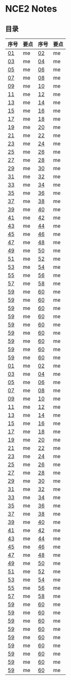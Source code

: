 # **NCE2 Notes**  
## **目录**

<div style="text-align: center;">

|  序号  |  要点  |  序号  |  要点  |
|----|----|----|----|
| [01](https://moodhappy.github.io/moodHappy.gitHub.io-nce/nce2/01.html)| me | [02](https://moodhappy.github.io/moodHappy.gitHub.io-nce/nce2/02.html)| me |
| [03](https://moodhappy.github.io/moodHappy.gitHub.io-nce/nce2/03.html)| me | [04](https://moodhappy.github.io/moodHappy.gitHub.io-nce/nce2/04.html)| me |
| [05](https://moodhappy.github.io/moodHappy.gitHub.io-nce/nce2/05.html)| me | [06](https://moodhappy.github.io/moodHappy.gitHub.io-nce/nce2/06.html)| me |
| [07](https://moodhappy.github.io/moodHappy.gitHub.io-nce/nce2/07.html)| me | [08](https://moodhappy.github.io/moodHappy.gitHub.io-nce/nce2/08.html)| me |
| [09](https://moodhappy.github.io/moodHappy.gitHub.io-nce/nce2/09.html)| me | [10](https://moodhappy.github.io/moodHappy.gitHub.io-nce/nce2/10.html)| me |
| [11](https://moodhappy.github.io/moodHappy.gitHub.io-nce/nce2/11.html)| me | [12](https://moodhappy.github.io/moodHappy.gitHub.io-nce/nce2/12.html)| me |
| [13](https://moodhappy.github.io/moodHappy.gitHub.io-nce/nce2/13.html)| me | [14](https://moodhappy.github.io/moodHappy.gitHub.io-nce/nce2/14.html)| me |
| [15](https://moodhappy.github.io/moodHappy.gitHub.io-nce/nce2/15.html)| me | [16](https://moodhappy.github.io/moodHappy.gitHub.io-nce/nce2/16.html)| me |
| [17](https://moodhappy.github.io/moodHappy.gitHub.io-nce/nce2/17.html)| me | [18](https://moodhappy.github.io/moodHappy.gitHub.io-nce/nce2/18.html)| me |
| [19](https://moodhappy.github.io/moodHappy.gitHub.io-nce/nce2/19.html)| me | [20](https://moodhappy.github.io/moodHappy.gitHub.io-nce/nce2/20.html)| me |
| [21](https://moodhappy.github.io/moodHappy.gitHub.io-nce/nce2/21.html)| me | [22](https://moodhappy.github.io/moodHappy.gitHub.io-nce/nce2/22.html)| me |
| [23](https://moodhappy.github.io/moodHappy.gitHub.io-nce/nce2/23.html)| me | [24](https://moodhappy.github.io/moodHappy.gitHub.io-nce/nce2/24.html)| me |
| [25](https://moodhappy.github.io/moodHappy.gitHub.io-nce/nce2/25.html)| me | [26](https://moodhappy.github.io/moodHappy.gitHub.io-nce/nce2/26.html)| me |
| [27](https://moodhappy.github.io/moodHappy.gitHub.io-nce/nce2/27.html)| me | [28](https://moodhappy.github.io/moodHappy.gitHub.io-nce/nce2/28.html)| me |
| [29](https://moodhappy.github.io/moodHappy.gitHub.io-nce/nce2/29.html)| me | [30](https://moodhappy.github.io/moodHappy.gitHub.io-nce/nce2/30.html)| me |
|[31](https://moodhappy.github.io/moodHappy.gitHub.io-nce/nce2/31.html)| me | [32](https://moodhappy.github.io/moodHappy.gitHub.io-nce/nce2/32.html)| me |
| [33](https://moodhappy.github.io/moodHappy.gitHub.io-nce/nce2/33.html)| me | [34](https://moodhappy.github.io/moodHappy.gitHub.io-nce/nce2/34.html)| me |
| [35](https://moodhappy.github.io/moodHappy.gitHub.io-nce/nce2/35.html)| me | [36](https://moodhappy.github.io/moodHappy.gitHub.io-nce/nce2/36.html)| me |
| [37](https://moodhappy.github.io/moodHappy.gitHub.io-nce/nce2/37.html)| me | [38](https://moodhappy.github.io/moodHappy.gitHub.io-nce/nce2/38.html)| me |
| [39](https://moodhappy.github.io/moodHappy.gitHub.io-nce/nce2/39.html)| me | [40](https://moodhappy.github.io/moodHappy.gitHub.io-nce/nce2/40.html)| me |
| [41](https://moodhappy.github.io/moodHappy.gitHub.io-nce/nce2/41.html)| me | [42](https://moodhappy.github.io/moodHappy.gitHub.io-nce/nce2/42.html)| me |
| [43](https://moodhappy.github.io/moodHappy.gitHub.io-nce/nce2/43.html)| me | [44](https://moodhappy.github.io/moodHappy.gitHub.io-nce/nce2/44.html)| me |
| [45](https://moodhappy.github.io/moodHappy.gitHub.io-nce/nce2/45.html)| me | [46](https://moodhappy.github.io/moodHappy.gitHub.io-nce/nce2/46.html)| me |
| [47](https://moodhappy.github.io/moodHappy.gitHub.io-nce/nce2/47.html)| me | [48](https://moodhappy.github.io/moodHappy.gitHub.io-nce/nce2/48.html)| me |
| [49](https://moodhappy.github.io/moodHappy.gitHub.io-nce/nce2/49.html)| me | [50](https://moodhappy.github.io/moodHappy.gitHub.io-nce/nce2/50.html)| me |
| [51](https://moodhappy.github.io/moodHappy.gitHub.io-nce/nce2/51.html)| me | [52](https://moodhappy.github.io/moodHappy.gitHub.io-nce/nce2/52.html)| me |
| [53](https://moodhappy.github.io/moodHappy.gitHub.io-nce/nce2/53.html)| me | [54](https://moodhappy.github.io/moodHappy.gitHub.io-nce/nce2/54.html)| me |
| [55](https://moodhappy.github.io/moodHappy.gitHub.io-nce/nce2/55.html)| me | [56](https://moodhappy.github.io/moodHappy.gitHub.io-nce/nce2/56.html)| me |
| [57](https://moodhappy.github.io/moodHappy.gitHub.io-nce/nce2/57.html)| me | [58](https://moodhappy.github.io/moodHappy.gitHub.io-nce/nce2/58.html)| me |
| [59](https://moodhappy.github.io/moodHappy.gitHub.io-nce/nce2/59.html)| me | [60](https://moodhappy.github.io/moodHappy.gitHub.io-nce/nce2/60.html)| me |
| [59](https://moodhappy.github.io/moodHappy.gitHub.io-nce/nce2/59.html)| me | [60](https://moodhappy.github.io/moodHappy.gitHub.io-nce/nce2/60.html)| me |
| [59](https://moodhappy.github.io/moodHappy.gitHub.io-nce/nce2/59.html)| me | [60](https://moodhappy.github.io/moodHappy.gitHub.io-nce/nce2/60.html)| me |
| [59](https://moodhappy.github.io/moodHappy.gitHub.io-nce/nce2/59.html)| me | [60](https://moodhappy.github.io/moodHappy.gitHub.io-nce/nce2/60.html)| me |
| [59](https://moodhappy.github.io/moodHappy.gitHub.io-nce/nce2/59.html)| me | [60](https://moodhappy.github.io/moodHappy.gitHub.io-nce/nce2/60.html)| me |
| [59](https://moodhappy.github.io/moodHappy.gitHub.io-nce/nce2/59.html)| me | [60](https://moodhappy.github.io/moodHappy.gitHub.io-nce/nce2/60.html)| me |
| [59](https://moodhappy.github.io/moodHappy.gitHub.io-nce/nce2/59.html)| me | [60](https://moodhappy.github.io/moodHappy.gitHub.io-nce/nce2/60.html)| me |
| [59](https://moodhappy.github.io/moodHappy.gitHub.io-nce/nce2/59.html)| me | [60](https://moodhappy.github.io/moodHappy.gitHub.io-nce/nce2/60.html)| me |
| [59](https://moodhappy.github.io/moodHappy.gitHub.io-nce/nce2/59.html)| me | [60](https://moodhappy.github.io/moodHappy.gitHub.io-nce/nce2/60.html)| me |
| [01](https://moodhappy.github.io/moodHappy.gitHub.io-nce/nce2/01.html)| me | [02](https://moodhappy.github.io/moodHappy.gitHub.io-nce/nce2/02.html)| me |
| [03](https://moodhappy.github.io/moodHappy.gitHub.io-nce/nce2/03.html)| me | [04](https://moodhappy.github.io/moodHappy.gitHub.io-nce/nce2/04.html)| me |
| [05](https://moodhappy.github.io/moodHappy.gitHub.io-nce/nce2/05.html)| me | [06](https://moodhappy.github.io/moodHappy.gitHub.io-nce/nce2/06.html)| me |
| [07](https://moodhappy.github.io/moodHappy.gitHub.io-nce/nce2/07.html)| me | [08](https://moodhappy.github.io/moodHappy.gitHub.io-nce/nce2/08.html)| me |
| [09](https://moodhappy.github.io/moodHappy.gitHub.io-nce/nce2/09.html)| me | [10](https://moodhappy.github.io/moodHappy.gitHub.io-nce/nce2/10.html)| me |
| [11](https://moodhappy.github.io/moodHappy.gitHub.io-nce/nce2/11.html)| me | [12](https://moodhappy.github.io/moodHappy.gitHub.io-nce/nce2/12.html)| me |
| [13](https://moodhappy.github.io/moodHappy.gitHub.io-nce/nce2/13.html)| me | [14](https://moodhappy.github.io/moodHappy.gitHub.io-nce/nce2/14.html)| me |
| [15](https://moodhappy.github.io/moodHappy.gitHub.io-nce/nce2/15.html)| me | [16](https://moodhappy.github.io/moodHappy.gitHub.io-nce/nce2/16.html)| me |
| [17](https://moodhappy.github.io/moodHappy.gitHub.io-nce/nce2/17.html)| me | [18](https://moodhappy.github.io/moodHappy.gitHub.io-nce/nce2/18.html)| me |
| [19](https://moodhappy.github.io/moodHappy.gitHub.io-nce/nce2/19.html)| me | [20](https://moodhappy.github.io/moodHappy.gitHub.io-nce/nce2/20.html)| me |
| [21](https://moodhappy.github.io/moodHappy.gitHub.io-nce/nce2/21.html)| me | [22](https://moodhappy.github.io/moodHappy.gitHub.io-nce/nce2/22.html)| me |
| [23](https://moodhappy.github.io/moodHappy.gitHub.io-nce/nce2/23.html)| me | [24](https://moodhappy.github.io/moodHappy.gitHub.io-nce/nce2/24.html)| me |
| [25](https://moodhappy.github.io/moodHappy.gitHub.io-nce/nce2/25.html)| me | [26](https://moodhappy.github.io/moodHappy.gitHub.io-nce/nce2/26.html)| me |
| [27](https://moodhappy.github.io/moodHappy.gitHub.io-nce/nce2/27.html)| me | [28](https://moodhappy.github.io/moodHappy.gitHub.io-nce/nce2/28.html)| me |
| [29](https://moodhappy.github.io/moodHappy.gitHub.io-nce/nce2/29.html)| me | [30](https://moodhappy.github.io/moodHappy.gitHub.io-nce/nce2/30.html)| me |
|[31](https://moodhappy.github.io/moodHappy.gitHub.io-nce/nce2/31.html)| me | [32](https://moodhappy.github.io/moodHappy.gitHub.io-nce/nce2/32.html)| me |
| [33](https://moodhappy.github.io/moodHappy.gitHub.io-nce/nce2/33.html)| me | [34](https://moodhappy.github.io/moodHappy.gitHub.io-nce/nce2/34.html)| me |
| [35](https://moodhappy.github.io/moodHappy.gitHub.io-nce/nce2/35.html)| me | [36](https://moodhappy.github.io/moodHappy.gitHub.io-nce/nce2/36.html)| me |
| [37](https://moodhappy.github.io/moodHappy.gitHub.io-nce/nce2/37.html)| me | [38](https://moodhappy.github.io/moodHappy.gitHub.io-nce/nce2/38.html)| me |
| [39](https://moodhappy.github.io/moodHappy.gitHub.io-nce/nce2/39.html)| me | [40](https://moodhappy.github.io/moodHappy.gitHub.io-nce/nce2/40.html)| me |
| [41](https://moodhappy.github.io/moodHappy.gitHub.io-nce/nce2/41.html)| me | [42](https://moodhappy.github.io/moodHappy.gitHub.io-nce/nce2/42.html)| me |
| [43](https://moodhappy.github.io/moodHappy.gitHub.io-nce/nce2/43.html)| me | [44](https://moodhappy.github.io/moodHappy.gitHub.io-nce/nce2/44.html)| me |
| [45](https://moodhappy.github.io/moodHappy.gitHub.io-nce/nce2/45.html)| me | [46](https://moodhappy.github.io/moodHappy.gitHub.io-nce/nce2/46.html)| me |
| [47](https://moodhappy.github.io/moodHappy.gitHub.io-nce/nce2/47.html)| me | [48](https://moodhappy.github.io/moodHappy.gitHub.io-nce/nce2/48.html)| me |
| [49](https://moodhappy.github.io/moodHappy.gitHub.io-nce/nce2/49.html)| me | [50](https://moodhappy.github.io/moodHappy.gitHub.io-nce/nce2/50.html)| me |
| [51](https://moodhappy.github.io/moodHappy.gitHub.io-nce/nce2/51.html)| me | [52](https://moodhappy.github.io/moodHappy.gitHub.io-nce/nce2/52.html)| me |
| [53](https://moodhappy.github.io/moodHappy.gitHub.io-nce/nce2/53.html)| me | [54](https://moodhappy.github.io/moodHappy.gitHub.io-nce/nce2/54.html)| me |
| [55](https://moodhappy.github.io/moodHappy.gitHub.io-nce/nce2/55.html)| me | [56](https://moodhappy.github.io/moodHappy.gitHub.io-nce/nce2/56.html)| me |
| [57](https://moodhappy.github.io/moodHappy.gitHub.io-nce/nce2/57.html)| me | [58](https://moodhappy.github.io/moodHappy.gitHub.io-nce/nce2/58.html)| me |
| [59](https://moodhappy.github.io/moodHappy.gitHub.io-nce/nce2/59.html)| me | [60](https://moodhappy.github.io/moodHappy.gitHub.io-nce/nce2/60.html)| me |
| [59](https://moodhappy.github.io/moodHappy.gitHub.io-nce/nce2/59.html)| me | [60](https://moodhappy.github.io/moodHappy.gitHub.io-nce/nce2/60.html)| me |
| [59](https://moodhappy.github.io/moodHappy.gitHub.io-nce/nce2/59.html)| me | [60](https://moodhappy.github.io/moodHappy.gitHub.io-nce/nce2/60.html)| me |
| [59](https://moodhappy.github.io/moodHappy.gitHub.io-nce/nce2/59.html)| me | [60](https://moodhappy.github.io/moodHappy.gitHub.io-nce/nce2/60.html)| me |
| [59](https://moodhappy.github.io/moodHappy.gitHub.io-nce/nce2/59.html)| me | [60](https://moodhappy.github.io/moodHappy.gitHub.io-nce/nce2/60.html)| me |
| [59](https://moodhappy.github.io/moodHappy.gitHub.io-nce/nce2/59.html)| me | [60](https://moodhappy.github.io/moodHappy.gitHub.io-nce/nce2/60.html)| me |
| [59](https://moodhappy.github.io/moodHappy.gitHub.io-nce/nce2/59.html)| me | [60](https://moodhappy.github.io/moodHappy.gitHub.io-nce/nce2/60.html)| me |
| [59](https://moodhappy.github.io/moodHappy.gitHub.io-nce/nce2/59.html)| me | [60](https://moodhappy.github.io/moodHappy.gitHub.io-nce/nce2/60.html)| me |
| [59](https://moodhappy.github.io/moodHappy.gitHub.io-nce/nce2/59.html)| me | [60](https://moodhappy.github.io/moodHappy.gitHub.io-nce/nce2/60.html)| me |